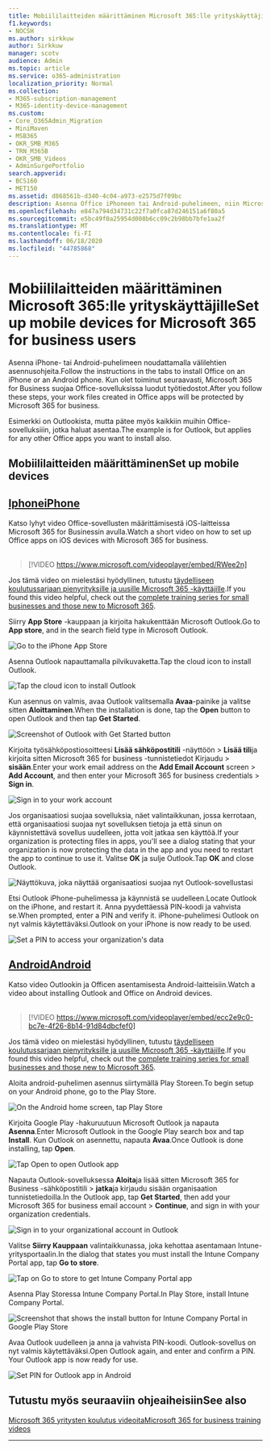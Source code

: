 ```yaml
---
title: Mobiililaitteiden määrittäminen Microsoft 365:lle yrityskäyttäjille
f1.keywords:
- NOCSH
ms.author: sirkkuw
author: Sirkkuw
manager: scotv
audience: Admin
ms.topic: article
ms.service: o365-administration
localization_priority: Normal
ms.collection:
- M365-subscription-management
- M365-identity-device-management
ms.custom:
- Core_O365Admin_Migration
- MiniMaven
- MSB365
- OKR_SMB_M365
- TRN_M365B
- OKR_SMB_Videos
- AdminSurgePortfolio
search.appverid:
- BCS160
- MET150
ms.assetid: d868561b-d340-4c04-a973-e2575d7f09bc
description: Asenna Office iPhoneen tai Android-puhelimeen, niin Microsoft 365 for Business suojaa office-sovellusten työtiedostot.
ms.openlocfilehash: e847a794d34731c22f7a0fca87d246151a6f80a5
ms.sourcegitcommit: e5bc49f0a25954d008b6cc09c2b98bb7bfe1aa2f
ms.translationtype: MT
ms.contentlocale: fi-FI
ms.lasthandoff: 06/18/2020
ms.locfileid: "44785868"
---
```

# <a name="set-up-mobile-devices-for-microsoft-365-for-business-users"></a><span data-ttu-id="49ae5-103">Mobiililaitteiden määrittäminen Microsoft 365:lle yrityskäyttäjille</span><span class="sxs-lookup"><span data-stu-id="49ae5-103">Set up mobile devices for Microsoft 365 for business users</span></span>

<span data-ttu-id="49ae5-104">Asenna iPhone- tai Android-puhelimeen noudattamalla välilehtien asennusohjeita.</span><span class="sxs-lookup"><span data-stu-id="49ae5-104">Follow the instructions in the tabs to install Office on an iPhone or an Android phone.</span></span> <span data-ttu-id="49ae5-105">Kun olet toiminut seuraavasti, Microsoft 365 for Business suojaa Office-sovelluksissa luodut työtiedostot.</span><span class="sxs-lookup"><span data-stu-id="49ae5-105">After you follow these steps, your work files created in Office apps will be protected by Microsoft 365 for business.</span></span>

<span data-ttu-id="49ae5-106">Esimerkki on Outlookista, mutta pätee myös kaikkiin muihin Office-sovelluksiiin, jotka haluat asentaa.</span><span class="sxs-lookup"><span data-stu-id="49ae5-106">The example is for Outlook, but applies for any other Office apps you want to install also.</span></span>
  
## <a name="set-up-mobile-devices"></a><span data-ttu-id="49ae5-107">Mobiililaitteiden määrittäminen</span><span class="sxs-lookup"><span data-stu-id="49ae5-107">Set up mobile devices</span></span>

## <a name="iphone"></a>[<span data-ttu-id="49ae5-108">Iphone</span><span class="sxs-lookup"><span data-stu-id="49ae5-108">iPhone</span></span>](#tab/iPhone)
  
<span data-ttu-id="49ae5-109">Katso lyhyt video Office-sovellusten määrittämisestä iOS-laitteissa Microsoft 365 for Businessin avulla.</span><span class="sxs-lookup"><span data-stu-id="49ae5-109">Watch a short video on how to set up Office apps on iOS devices with Microsoft 365 for business.</span></span><br><br>

> [!VIDEO https://www.microsoft.com/videoplayer/embed/RWee2n] 

<span data-ttu-id="49ae5-110">Jos tämä video on mielestäsi hyödyllinen, tutustu [täydelliseen koulutussarjaan pienyrityksille ja uusille Microsoft 365 -käyttäjille](https://support.microsoft.com/office/6ab4bbcd-79cf-4000-a0bd-d42ce4d12816).</span><span class="sxs-lookup"><span data-stu-id="49ae5-110">If you found this video helpful, check out the [complete training series for small businesses and those new to Microsoft 365](https://support.microsoft.com/office/6ab4bbcd-79cf-4000-a0bd-d42ce4d12816).</span></span>

<span data-ttu-id="49ae5-111">Siirry **App Store** -kauppaan ja kirjoita hakukenttään Microsoft Outlook.</span><span class="sxs-lookup"><span data-stu-id="49ae5-111">Go to **App store**, and in the search field type in Microsoft Outlook.</span></span>
  
![Go to the iPhone App Store](../media/886913de-76e5-4883-8ed0-4eb3ec06188f.png)
  
<span data-ttu-id="49ae5-113">Asenna Outlook napauttamalla pilvikuvaketta.</span><span class="sxs-lookup"><span data-stu-id="49ae5-113">Tap the cloud icon to install Outlook.</span></span>
  
![Tap the cloud icon to install Outlook](../media/665e1620-948a-4ab8-b914-dca49530142c.png)
  
<span data-ttu-id="49ae5-115">Kun asennus on valmis, avaa Outlook valitsemalla **Avaa**-painike ja valitse sitten **Aloittaminen**.</span><span class="sxs-lookup"><span data-stu-id="49ae5-115">When the installation is done, tap the **Open** button to open Outlook and then tap **Get Started**.</span></span>
  
![Screenshot of Outlook with Get Started button](../media/005bedec-ae50-4d75-b3bb-e7cef9e2561c.png)
  
<span data-ttu-id="49ae5-117">Kirjoita työsähköpostiosoitteesi **Lisää sähköpostitili** -näyttöön \> **Lisää tili**ja kirjoita sitten Microsoft 365 for business -tunnistetiedot Kirjaudu \> **sisään**.</span><span class="sxs-lookup"><span data-stu-id="49ae5-117">Enter your work email address on the **Add Email Account** screen \> **Add Account**, and then enter your Microsoft 365 for business credentials \> **Sign in**.</span></span>
  
![Sign in to your work account](../media/3cef1fb5-7bec-4d3d-8542-872b731ce19f.png)
  
<span data-ttu-id="49ae5-119">Jos organisaatiosi suojaa sovelluksia, näet valintaikkunan, jossa kerrotaan, että organisaatiosi suojaa nyt sovelluksen tietoja ja että sinun on käynnistettävä sovellus uudelleen, jotta voit jatkaa sen käyttöä.</span><span class="sxs-lookup"><span data-stu-id="49ae5-119">If your organization is protecting files in apps, you'll see a dialog stating that your organization is now protecting the data in the app and you need to restart the app to continue to use it.</span></span> <span data-ttu-id="49ae5-120">Valitse **OK** ja sulje Outlook.</span><span class="sxs-lookup"><span data-stu-id="49ae5-120">Tap **OK** and close Outlook.</span></span> 
  
![Näyttökuva, joka näyttää organisaatiosi suojaa nyt Outlook-sovellustasi](../media/fb4c1c84-b1e9-42e1-8070-c13dcf79fb09.png)
  
<span data-ttu-id="49ae5-122">Etsi Outlook iPhone-puhelimessa ja käynnistä se uudelleen.</span><span class="sxs-lookup"><span data-stu-id="49ae5-122">Locate Outlook on the iPhone, and restart it.</span></span> <span data-ttu-id="49ae5-123">Anna pyydettäessä PIN-koodi ja vahvista se.</span><span class="sxs-lookup"><span data-stu-id="49ae5-123">When prompted, enter a PIN and verify it.</span></span> <span data-ttu-id="49ae5-124">iPhone-puhelimesi Outlook on nyt valmis käytettäväksi.</span><span class="sxs-lookup"><span data-stu-id="49ae5-124">Outlook on your iPhone is now ready to be used.</span></span>
  
![Set a PIN to access your organization's data](../media/64f2630b-3164-47a4-9dd6-ca0c29ed5fb3.png)
  
## <a name="android"></a>[<span data-ttu-id="49ae5-126">Android</span><span class="sxs-lookup"><span data-stu-id="49ae5-126">Android</span></span>](#tab/Android)
  
<span data-ttu-id="49ae5-127">Katso video Outlookin ja Officen asentamisesta Android-laitteisiin.</span><span class="sxs-lookup"><span data-stu-id="49ae5-127">Watch a video about installing Outlook and Office on Android devices.</span></span><br><br>

> [!VIDEO https://www.microsoft.com/videoplayer/embed/ecc2e9c0-bc7e-4f26-8b14-91d84dbcfef0] 

<span data-ttu-id="49ae5-128">Jos tämä video on mielestäsi hyödyllinen, tutustu [täydelliseen koulutussarjaan pienyrityksille ja uusille Microsoft 365 -käyttäjille](https://support.microsoft.com/office/6ab4bbcd-79cf-4000-a0bd-d42ce4d12816).</span><span class="sxs-lookup"><span data-stu-id="49ae5-128">If you found this video helpful, check out the [complete training series for small businesses and those new to Microsoft 365](https://support.microsoft.com/office/6ab4bbcd-79cf-4000-a0bd-d42ce4d12816).</span></span>

<span data-ttu-id="49ae5-129">Aloita android-puhelimen asennus siirtymällä Play Storeen.</span><span class="sxs-lookup"><span data-stu-id="49ae5-129">To begin setup on your Android phone, go to the Play Store.</span></span>
  
![On the Android home screen, tap Play Store](../media/93df88e7-c778-40e1-b35e-868ca6e97f6c.png)
  
<span data-ttu-id="49ae5-131">Kirjoita Google Play -hakuruutuun Microsoft Outlook ja napauta **Asenna**.</span><span class="sxs-lookup"><span data-stu-id="49ae5-131">Enter Microsoft Outlook in the Google Play search box and tap **Install**.</span></span> <span data-ttu-id="49ae5-132">Kun Outlook on asennettu, napauta **Avaa**.</span><span class="sxs-lookup"><span data-stu-id="49ae5-132">Once Outlook is done installing, tap **Open**.</span></span>
  
![Tap Open to open Outlook app](../media/8b4c5937-8875-4b5a-a5b6-b8c6c9cd6240.png)
  
<span data-ttu-id="49ae5-134">Napauta Outlook-sovelluksessa **Aloita**ja lisää sitten Microsoft 365 for Business -sähköpostitili \> **jatka**ja kirjaudu sisään organisaation tunnistetiedoilla.</span><span class="sxs-lookup"><span data-stu-id="49ae5-134">In the Outlook app, tap **Get Started**, then add your Microsoft 365 for business email account \> **Continue**, and sign in with your organization credentials.</span></span>
  
![Sign in to your organizational account in Outlook](../media/18f67c66-4bab-4b99-94bd-080839312e29.png)
  
<span data-ttu-id="49ae5-136">Valitse **Siirry Kauppaan** valintaikkunassa, joka kehottaa asentamaan Intune-yritysportaalin.</span><span class="sxs-lookup"><span data-stu-id="49ae5-136">In the dialog that states you must install the Intune Company Portal app, tap **Go to store**.</span></span>
  
![Tap on Go to store to get Intune Company Portal app](../media/a702d712-5622-45dd-a511-b1adaee63071.png)
  
<span data-ttu-id="49ae5-138">Asenna Play Storessa Intune Company Portal.</span><span class="sxs-lookup"><span data-stu-id="49ae5-138">In Play Store, install Intune Company Portal.</span></span>
  
![Screenshot that shows the install button for Intune Company Portal in Google Play Store](../media/5e0408f2-3f37-44dd-80ed-13ca2ac6df0c.png)
  
<span data-ttu-id="49ae5-p105">Avaa Outlook uudelleen ja anna ja vahvista PIN-koodi. Outlook-sovellus on nyt valmis käytettäväksi.</span><span class="sxs-lookup"><span data-stu-id="49ae5-p105">Open Outlook again, and enter and confirm a PIN. Your Outlook app is now ready for use.</span></span>
  
![Set  PIN for Outlook app in Android](../media/edb91afb-f1ed-451a-bc6b-8ccba664e055.png)

## <a name="see-also"></a><span data-ttu-id="49ae5-143">Tutustu myös seuraaviin ohjeaiheisiin</span><span class="sxs-lookup"><span data-stu-id="49ae5-143">See also</span></span>

[<span data-ttu-id="49ae5-144">Microsoft 365 yritysten koulutus videoita</span><span class="sxs-lookup"><span data-stu-id="49ae5-144">Microsoft 365 for business training videos</span></span>](https://support.microsoft.com/office/6ab4bbcd-79cf-4000-a0bd-d42ce4d12816)

---
